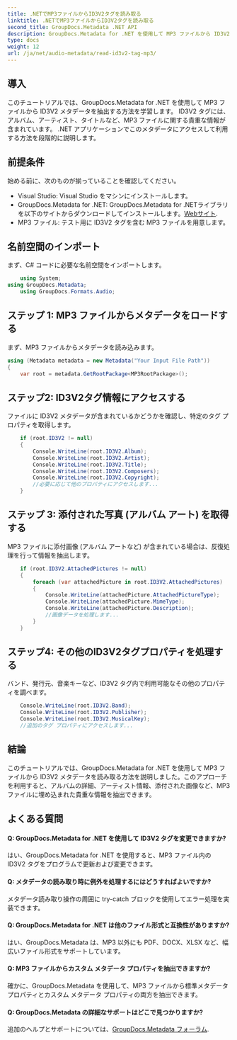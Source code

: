 ```yaml
---
title: .NETでMP3ファイルからID3V2タグを読み取る
linktitle: .NETでMP3ファイルからID3V2タグを読み取る
second_title: GroupDocs.Metadata .NET API
description: GroupDocs.Metadata for .NET を使用して MP3 ファイルから ID3V2 タグを抽出する方法を学びます。アルバム、アーティストなどにプログラムでアクセスします。
type: docs
weight: 12
url: /ja/net/audio-metadata/read-id3v2-tag-mp3/
---
```

## 導入
このチュートリアルでは、GroupDocs.Metadata for .NET を使用して MP3 ファイルから ID3V2 メタデータを抽出する方法を学習します。 ID3V2 タグには、アルバム、アーティスト、タイトルなど、MP3 ファイルに関する貴重な情報が含まれています。 .NET アプリケーションでこのメタデータにアクセスして利用する方法を段階的に説明します。
## 前提条件
始める前に、次のものが揃っていることを確認してください。
- Visual Studio: Visual Studio をマシンにインストールします。
-  GroupDocs.Metadata for .NET: GroupDocs.Metadata for .NETライブラリを以下のサイトからダウンロードしてインストールします。[Webサイト](https://releases.groupdocs.com/metadata/net/).
- MP3 ファイル: テスト用に ID3V2 タグを含む MP3 ファイルを用意します。

## 名前空間のインポート
まず、C# コードに必要な名前空間をインポートします。
```csharp
    using System;
using GroupDocs.Metadata;
    using GroupDocs.Formats.Audio;
```
## ステップ 1: MP3 ファイルからメタデータをロードする
まず、MP3 ファイルからメタデータを読み込みます。
```csharp
using (Metadata metadata = new Metadata("Your Input File Path"))
{
    var root = metadata.GetRootPackage<MP3RootPackage>();
```
## ステップ2: ID3V2タグ情報にアクセスする
ファイルに ID3V2 メタデータが含まれているかどうかを確認し、特定のタグ プロパティを取得します。
```csharp
    if (root.ID3V2 != null)
    {
        Console.WriteLine(root.ID3V2.Album);
        Console.WriteLine(root.ID3V2.Artist);
        Console.WriteLine(root.ID3V2.Title);
        Console.WriteLine(root.ID3V2.Composers);
        Console.WriteLine(root.ID3V2.Copyright);
        //必要に応じて他のプロパティにアクセスします...
    }
```
## ステップ 3: 添付された写真 (アルバム アート) を取得する
MP3 ファイルに添付画像 (アルバム アートなど) が含まれている場合は、反復処理を行って情報を抽出します。
```csharp
    if (root.ID3V2.AttachedPictures != null)
    {
        foreach (var attachedPicture in root.ID3V2.AttachedPictures)
        {
            Console.WriteLine(attachedPicture.AttachedPictureType);
            Console.WriteLine(attachedPicture.MimeType);
            Console.WriteLine(attachedPicture.Description);
            //画像データを処理します...
        }
    }
```
## ステップ4: その他のID3V2タグプロパティを処理する
バンド、発行元、音楽キーなど、ID3V2 タグ内で利用可能なその他のプロパティを調べます。
```csharp
    Console.WriteLine(root.ID3V2.Band);
    Console.WriteLine(root.ID3V2.Publisher);
    Console.WriteLine(root.ID3V2.MusicalKey);
    //追加のタグ プロパティにアクセスします...
```

## 結論
このチュートリアルでは、GroupDocs.Metadata for .NET を使用して MP3 ファイルから ID3V2 メタデータを読み取る方法を説明しました。このアプローチを利用すると、アルバムの詳細、アーティスト情報、添付された画像など、MP3 ファイルに埋め込まれた貴重な情報を抽出できます。

## よくある質問
#### Q: GroupDocs.Metadata for .NET を使用して ID3V2 タグを変更できますか?
はい、GroupDocs.Metadata for .NET を使用すると、MP3 ファイル内の ID3V2 タグをプログラムで更新および変更できます。
#### Q: メタデータの読み取り時に例外を処理するにはどうすればよいですか?
メタデータ読み取り操作の周囲に try-catch ブロックを使用してエラー処理を実装できます。
#### Q: GroupDocs.Metadata for .NET は他のファイル形式と互換性がありますか?
はい、GroupDocs.Metadata は、MP3 以外にも PDF、DOCX、XLSX など、幅広いファイル形式をサポートしています。
#### Q: MP3 ファイルからカスタム メタデータ プロパティを抽出できますか?
確かに、GroupDocs.Metadata を使用して、MP3 ファイルから標準メタデータ プロパティとカスタム メタデータ プロパティの両方を抽出できます。
#### Q: GroupDocs.Metadata の詳細なサポートはどこで見つかりますか?
追加のヘルプとサポートについては、[GroupDocs.Metadata フォーラム](https://forum.groupdocs.com/c/metadata/14).